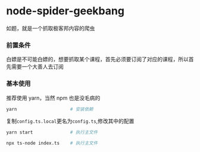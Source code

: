 # node-spider-geekbang

如题，就是一个抓取极客邦内容的爬虫

### 前置条件

白嫖是不可能白嫖的，想要抓取某个课程，首先必须要订阅了对应的课程，所以首先需要一个大善人去订阅

### 基本使用

推荐使用 yarn，当然 npm 也是没毛病的

```bash
yarn                    # 安装依赖
```

复制`config.ts.local`更名为`config.ts`,修改其中的配置

```bash
yarn start              # 执行主文件

npx ts-node index.ts    # 执行主文件
```
